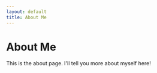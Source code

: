 ```yaml
---
layout: default
title: About Me
---
```


# About Me

This is the about page. I'll tell you more about myself here!
